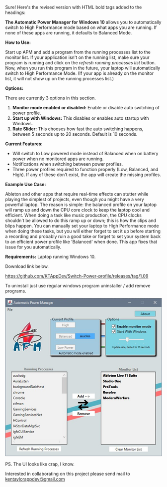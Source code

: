 Sure! Here's the revised version with HTML bold tags added to the headings:

<b>The Automatic Power Manager for Windows 10</b> allows you to automatically switch to High Performance mode based on what apps you are running. If none of these apps are running, it defaults to Balanced Mode.

<b>How to Use:</b>

Start up APM and add a program from the running processes list to the monitor list. If your application isn't on the running list, make sure your program is running and click on the <i>refresh running processes list</i> button. Now, when you run this program in the future, your laptop will automatically switch to High Performance Mode.
(If your app is already on the monitor list, it will not show up on the running processes list.)

<b>Options:</b>

There are currently 3 options in this section.

1. <b>Monitor mode enabled or disabled:</b> Enable or disable auto switching of power profile.
2. <b>Start up with Windows:</b> This disables or enables auto startup with Windows.
3. <b>Rate Slider:</b> This chooses how fast the auto switching happens, between 5 seconds up to 20 seconds. Default is 10 seconds.

<b>Current Features:</b>

- Will switch to Low powered mode instead of Balanced when on battery power when no monitored apps are running.
- Notifications when switching between power profiles.
- Three power profiles required to function properly (Low, Balanced, and High). If any of these don't exist, the app will create the missing profiles.

<b>Example Use Case:</b>

Ableton and other apps that require real-time effects can stutter while playing the simplest of projects, even though you might have a very powerful laptop. The reason is simple: the balanced profile on your laptop will ramp up and down the CPU core clock to keep the laptop cool and efficient. When doing a task like music production, the CPU clocks shouldn't be allowed to do this ramp up or down; this is how the clips and blips happen. You can manually set your laptop to High Performance mode when doing these tasks, but you will either forget to set it up before starting a recording and probably ruin a good take or forget to set your system back to an efficient power profile like 'Balanced' when done. This app fixes that issue for you automatically.

<b>Requirements:</b> Laptop running Windows 10.


Download link below.

https://github.com/KTAppDev/Switch-Power-profile/releases/tag/1.09

To uninstall just use regular windows program uninstaller / add remove programs.



![Current look of APM](Screenshot.jpg "APM")

PS. The UI looks like crap, I know.

Interested in collaborating on this project please send mail to kentaylorappdev@gmail.com

